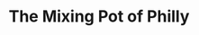 ---
pid: ch690
title: The Mixing Pot of Philly
location_transcription: The many neighborhoods featured in the Monument
coordinates: "[-75.164109237156, 39.952428246948]"
zipcode: '19104'
gen_neighborhood: West Philadelphia
neighborhood: University City,Belmont,Parkside,Powelton Village
outside_phl: 
age: '22'
age_range: 20-29
instagram: 
image_file_name: ch_690.jpg
proposal_transcription: |-
  Multiple forms that represents changes in mass, shapes and details, however, retain the same materiality.
  This would represent the different styles and culture that shift from neighborhood to neighborhood. All under one great city.
topic: Neighborhoods
topic_summary: 0, 0, 0
type: Space,Sculpture Statue,Digital Project
keywords_other: 
credit: Matt Eng
image_labels: 
twitter: 
facebook: 
permalink: "/monuments/ch690/"
layout: item-page
---